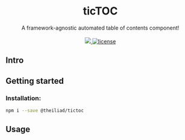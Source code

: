 <p align="center">
	<h1 align="center">ticTOC</h1>
	<p align="center">
		A framework-agnostic automated table of contents component!
		<br /><br />
		<a href="https://www.npmjs.com/package/@theiliad/tictoc">
			<img src="https://img.shields.io/npm/v/@theiliad/tictoc.svg" />
		</a>
		<a href="https://github.com/GopherLabsLtd/ticTOC/blob/master/LICENSE.md">
		    <img src="https://img.shields.io/npm/l/@theiliad/tictoc.svg" alt="license">
		</a>
	</p>
</p>

## Intro

## Getting started

### Installation:
```bash
npm i --save @theiliad/tictoc
```

## Usage
